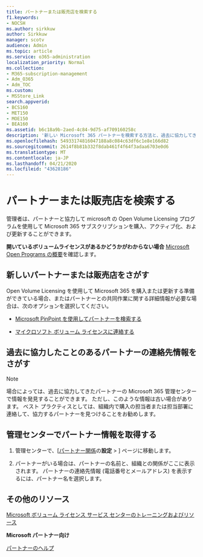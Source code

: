 ```yaml
---
title: パートナーまたは販売店を検索する
f1.keywords:
- NOCSH
ms.author: sirkkuw
author: Sirkkuw
manager: scotv
audience: Admin
ms.topic: article
ms.service: o365-administration
localization_priority: Normal
ms.collection:
- M365-subscription-management
- Adm_O365
- Adm_TOC
ms.custom:
- MSStore_Link
search.appverid:
- BCS160
- MET150
- MOE150
- BEA160
ms.assetid: b6c18a9b-2aed-4c84-9d75-af709160258c
description: '新しい Microsoft 365 パートナーを検索する方法と、過去に協力してきたパートナーの連絡先情報を取得する方法について説明します。 '
ms.openlocfilehash: 54933174816047188a8c084c63df6c1e8e166d82
ms.sourcegitcommit: 2614f8b81b332f8dab461f4f64f3adaa6703e0d6
ms.translationtype: MT
ms.contentlocale: ja-JP
ms.lasthandoff: 04/21/2020
ms.locfileid: "43628186"
---
```

# <a name="find-your-partner-or-reseller"></a>パートナーまたは販売店を検索する

管理者は、パートナーと協力して microsoft の Open Volume Licensing プログラムを使用して Microsoft 365 サブスクリプションを購入、アクティブ化、および更新することができます。 
  
 **開いているボリュームライセンスがあるかどうかがわからない場合** [Microsoft Open Programs の概要](https://go.microsoft.com/fwlink/p/?LinkId=613298)を確認します。
  
## <a name="find-a-new-partner-or-reseller"></a>新しいパートナーまたは販売店をさがす

Open Volume Licensing を使用して Microsoft 365 を購入または更新する準備ができている場合、またはパートナーとの共同作業に関する詳細情報が必要な場合は、次のオプションを選択してください。 
  
- [Microsoft PinPoint を使用してパートナーを検索する](https://go.microsoft.com/fwlink/p/?LinkId=613304)
    
- [マイクロソフト ボリューム ライセンスに連絡する](https://go.microsoft.com/fwlink/p/?LinkId=613305)
    
## <a name="find-contact-information-for-a-partner-youve-worked-with-in-the-past"></a>過去に協力したことのあるパートナーの連絡先情報をさがす

> [!NOTE]
> 場合によっては、過去に協力してきたパートナーの Microsoft 365 管理センターで情報を発見することができます。 ただし、このような情報は古い場合があります。 ベスト プラクティスとしては、組織内で購入の担当者または担当部署に連絡して、協力するパートナーを見つけることをお勧めします。 
  
## <a name="get-partner-info-in-the-admin-center"></a>管理センターでパートナー情報を取得する

1. 管理センターで、[<a href="https://go.microsoft.com/fwlink/p/?linkid=2074649" target="_blank">パートナー関係</a>の**設定** > ] ページに移動します。
  
2. パートナーがいる場合は、パートナーの名前と、組織との関係がここに表示されます。 パートナーの連絡先情報 (電話番号とメールアドレス) を表示するには、パートナー名を選択します。
    
## <a name="more-resources"></a>その他のリソース

[Microsoft ボリューム ライセンス サービス センターのトレーニングおよびリソース](https://go.microsoft.com/fwlink/?LinkId=613306)
  
 **Microsoft パートナー向け**
  
[パートナーのヘルプ](https://support.office.com/article/ae811622-b838-4f62-b7e9-659627374963.aspx)
  

